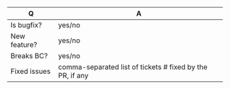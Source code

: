 | Q             | A
| ------------- | ---
| Is bugfix?    | yes/no
| New feature?  | yes/no
| Breaks BC?    | yes/no
| Fixed issues  | comma-separated list of tickets # fixed by the PR, if any